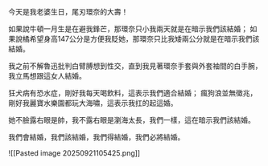 今天是我老婆生日，尾刃環奈的大壽！

如果說牛頓一月生是在避我鋒芒，那環奈只小我兩天就是在暗示我們該結婚； 如果說橘希望身高147公分是方便我貶她，那環奈只比我矮兩公分就是在暗示我們該結婚。

我之前不解魯迅批判白臂膊想到性交，直到我見著環奈手套與外套袖間的白手腕，我立馬想跟這女人結婚。

狂犬病有恐水症，剛好我每天喝飲料，這表示我們適合結婚； 瘋狗浪並無徵兆，剛好我麗寶水樂園都玩大海嘯，這表示我扛的起這婚。

她不臉露右眼是帥，我不露右眼是瀏海太長，我們一樣，這在暗示我們該結婚。

我們會結婚，我們該結婚，我們得結婚，我們必將結婚。

![[Pasted image 20250921105425.png]]